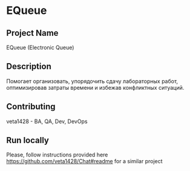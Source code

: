 # EQueue

## Project Name
EQueue (Electronic Queue)
## Description
Помогает организовать, упорядочить сдачу лабораторных работ, оптимизировав затраты времени и избежав конфликтных ситуаций.
## Contributing
veta1428 - BA, QA, Dev, DevOps
## Run locally
Please, follow instructions provided here https://github.com/veta1428/Chat#readme for a similar project
